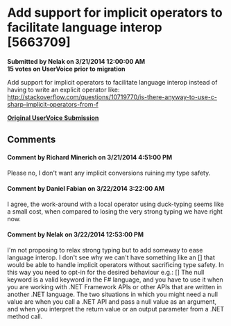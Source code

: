 # Add support for implicit operators to facilitate language interop [5663709] #

**Submitted by Nelak on 3/21/2014 12:00:00 AM**  
**15 votes on UserVoice prior to migration**  

Add support for implicit operators to facilitate language interop instead of having to write an explicit operator like:
http://stackoverflow.com/questions/10719770/is-there-anyway-to-use-c-sharp-implicit-operators-from-f



**[Original UserVoice Submission](https://fslang.uservoice.com/forums/245727-f-language/suggestions/5663709)**


## Comments ##


#### Comment by Richard Minerich on 3/21/2014 4:51:00 PM ####
Please no, I don't want any implicit conversions ruining my type safety.


#### Comment by Daniel Fabian on 3/22/2014 3:22:00 AM ####
I agree, the work-around with a local operator using duck-typing seems like a small cost, when compared to losing the very strong typing we have right now.


#### Comment by Nelak on 3/22/2014 12:53:00 PM ####
I'm not proposing to relax strong typing but to add someway to ease language interop.
I don't see why we can't have something like an [<AllowImplicit>] that would be able to handle implicit operators without sacrificing type safety. In this way you need to opt-in for the desired behaviour
e.g.:
[<AllowNull>]
The null keyword is a valid keyword in the F# language, and you have to use it when you are working with .NET Framework APIs or other APIs that are written in another .NET language. The two situations in which you might need a null value are when you call a .NET API and pass a null value as an argument, and when you interpret the return value or an output parameter from a .NET method call.

